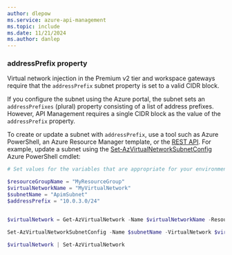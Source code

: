 ```yaml
---
author: dlepow
ms.service: azure-api-management
ms.topic: include
ms.date: 11/21/2024
ms.author: danlep
---
```


### addressPrefix property

Virtual network injection in the Premium v2 tier and workspace gateways require that the `addressPrefix` subnet property is set to a valid CIDR block. 

If you configure the subnet using the Azure portal, the subnet sets an `addressPrefixes` (plural) property consisting of a list of address prefixes. However, API Management requires a single CIDR block as the value of the `addressPrefix` property. 

To create or update a subnet with `addressPrefix`, use a tool such as Azure PowerShell, an Azure Resource Manager template, or the [REST API](/rest/api/virtualnetwork/subnets/create-or-update). For example, update a subnet using the [Set-AzVirtualNetworkSubnetConfig](/powershell/module/az.network/set-azvirtualnetworksubnetconfig) Azure PowerShell cmdlet:

```powershell
# Set values for the variables that are appropriate for your environment.

$resourceGroupName = "MyResourceGroup"
$virtualNetworkName = "MyVirtualNetwork"
$subnetName = "ApimSubnet"
$addressPrefix = "10.0.3.0/24"


$virtualNetwork = Get-AzVirtualNetwork -Name $virtualNetworkName -ResourceGroupName $resourceGroupName

Set-AzVirtualNetworkSubnetConfig -Name $subnetName -VirtualNetwork $virtualNetwork -AddressPrefix $addressPrefix

$virtualNetwork | Set-AzVirtualNetwork
```